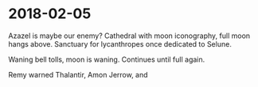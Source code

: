 # 2018-02-05

Azazel is maybe our enemy? 
Cathedral with moon iconography, full moon hangs above. Sanctuary for lycanthropes once dedicated to Selune. 

Waning bell tolls, moon is waning. Continues until full again.

Remy warned Thalantir, Amon Jerrow, and 
